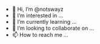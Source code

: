 - 👋 Hi, I’m @notswayz
- 👀 I’m interested in ...
- 🌱 I’m currently learning ...
- 💞️ I’m looking to collaborate on ...
- 📫 How to reach me ...

<!---
notswayz/notswayz is a ✨ special ✨ repository because its `README.md` (this file) appears on your GitHub profile.
You can click the Preview link to take a look at your changes.
--->

